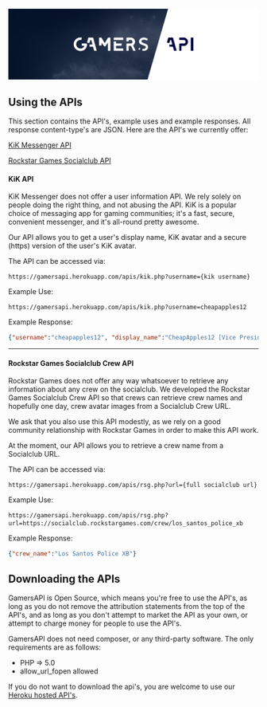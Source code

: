 [![GamersAPI Logo][logo]](https://github.com/CheapApples12/GamersAPI)


## Using the APIs
This section contains the API's, example uses and example responses. All response content-type's are JSON. Here are the API's we currently offer:

[KiK Messenger API](#kik-api)

[Rockstar Games Socialclub API](#rockstar-games-socialclub-crew-api)

#### KiK API
KiK Messenger does not offer a user information API. We rely solely on people doing the right thing, and not abusing the API. KiK is a popular choice of messaging app for gaming communities; it's a fast, secure, convenient messenger, and it's all-round pretty awesome.

Our API allows you to get a user's display name, KiK avatar and a secure (https) version of the user's KiK avatar.

The API can be accessed via:
```
https://gamersapi.herokuapp.com/apis/kik.php?username={kik username}
```

Example Use:
```
https://gamersapi.herokuapp.com/apis/kik.php?username=cheapapples12
```

Example Response:
```json
{"username":"cheapapples12", "display_name":"CheapApples12 [Vice President]", "avatar":"http://profilepics.kik.com/Fh8jwxDfbzVwNOSFTN67fDmPGn4/orig.jpg", "avatar_ssl":"https://gamersapi.herokuapp.com/apis/kik_https.php?username=cheapapples12"}
```

---

#### Rockstar Games Socialclub Crew API
Rockstar Games does not offer any way whatsoever to retrieve any information about any crew on the socialclub. We developed the Rockstar Games Socialclub Crew API so that crews can retrieve crew names and hopefully one day, crew avatar images from a Socialclub Crew URL.

We ask that you also use this API modestly, as we rely on a good community relationship with Rockstar Games in order to make this API work.

At the moment, our API allows you to retrieve a crew name from a Socialclub URL.

The API can be accessed via:
```
https://gamersapi.herokuapp.com/apis/rsg.php?url={full socialclub url}
```

Example Use:
```
https://gamersapi.herokuapp.com/apis/rsg.php?url=https://socialclub.rockstargames.com/crew/los_santos_police_xb
```

Example Response:
```json
{"crew_name":"Los Santos Police XB"}
```

## Downloading the APIs
GamersAPI is Open Source, which means you're free to use the API's, as long as you do not remove the attribution statements from the top of the API's, and as long as you don't attempt to market the API as your own, or attempt to charge money for people to use the API's.

GamersAPI does not need composer, or any third-party software. The only requirements are as follows:

 - PHP => 5.0
 - allow_url_fopen allowed

If you do not want to download the api's, you are welcome to use our [Heroku hosted API's](#using-the-apis).

[logo]: https://github.com/CheapApples12/GamersAPI/raw/master/github_assets/header.png "GamersAPI Logo"
